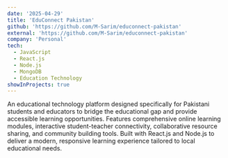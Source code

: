 ```yaml
---
date: '2025-04-29'
title: 'EduConnect Pakistan'
github: 'https://github.com/M-Sarim/educonnect-pakistan'
external: 'https://github.com/M-Sarim/educonnect-pakistan'
company: 'Personal'
tech:
  - JavaScript
  - React.js
  - Node.js
  - MongoDB
  - Education Technology
showInProjects: true
---
```


An educational technology platform designed specifically for Pakistani students and educators to bridge the educational gap and provide accessible learning opportunities. Features comprehensive online learning modules, interactive student-teacher connectivity, collaborative resource sharing, and community building tools. Built with React.js and Node.js to deliver a modern, responsive learning experience tailored to local educational needs.
